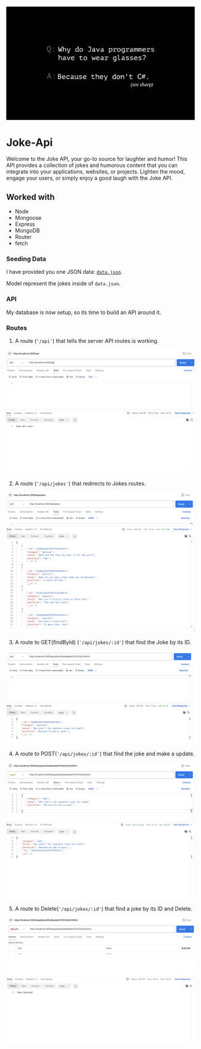 ![joke](/Postman-SS/joke-see-sharp.jpg)

# Joke-Api
Welcome to the Joke API, your go-to source for laughter and humor! This API provides a collection of jokes and humorous content that you can integrate into your applications, websites, or projects. Lighten the mood, engage your users, or simply enjoy a good laugh with the Joke API.

## Worked with

- Node
- Mongoose
- Express
- MongoDB
- Router
- fetch

### Seeding Data

I have provided you one JSON data: [`data.json`](./seed/data.json).  

Model represent the jokes inside of `data.json`.

### API 

My database is now setup, so its time to build an API around it.


### Routes 

1. A route (`'/api'`) that tells the server API routes is working.

 ![Get-API](/Postman-SS/:api.png)

2. A route (`'/api/jokes'`) that redirects to Jokes routes.

![db.jokes.find](/Postman-SS/Get-Jokes.png)

3. A route to GET(findById) (`'/api/jokes/:id'`) that find the Joke by its ID.

![db.jokes.findById](/Postman-SS/Get-By-Id.png)

4. A route to POST(`'/api/jokes/:id'`) that find the joke and make a update.

![POST-Joke](/Postman-SS/Post.png)

5. A route to Delete(`'/api/jokes/:id'`) that find a joke by its ID and Delete.

![Delete-Joke](/Postman-SS/delete.png)


